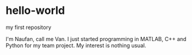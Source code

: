 # hello-world
my first repository

I'm Naufan, call me Van. I just started programming in MATLAB, C++ and Python for my team project.
My interest is nothing usual.
